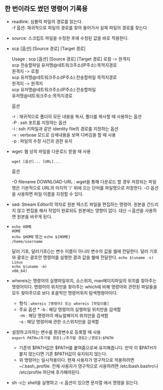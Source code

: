 ## 한 번이라도 썼던 명령어 기록용

* readlink: 심볼릭 파일의 경로를 읽는다.    
    -f 옵션: 재귀적으로 파일의 경로를 찾아 들어가서 실제 파일의 경로를 찾는다

* source: 스크립트 파일을 수정한 후에 수정된 값을 바로 적용한다. 

* scp [옵션] [Source 경로] [Target 경로]

    Usage : scp [옵션] [Source 경로] [Target 경로]
    로컬 -> 원격지      
    scp 전송할파일 유저명@네트워크주소(IP주소):목적지경로  
    원격지 -> 로컬  
    scp 유저명@네트워크주소(IP주소):전송할파일 목적지경로  
    원격지 -> 원격지   
    scp 유저명@네트워크주소(IP주소):전송할파일  
    유저명@네트워크주소:목적지경로     

    옵션

    -r : 재귀적으로 폴더의 모든 내용을 복사, 폴더를 복사할 때 사용하는 옵션  
    -P : ssh 포트를 지정하는 옵션  
    -i : ssh 키파일과 같은 identity file의 경로를 지정하는 옵션  
    -v : verbose 모드로 상세내용을 보며 디버깅을 할 때 사용  
    -p : 파일의 수정 시간과 권한 유지  

* wget: 웹 상의 파일을 다운로드 받을 때 사용

    `wget [옵션]... [URL]...`

    옵션

    -O filename DOWNLOAD-URL : wget을 통해 다운로드 할 경우 저장되는 파일명은 기본적으로 URL의 마지막 '/' 뒤에 오는 단어를 파일명으로 저장한다. -O 옵션을 사용하면 파일 이름을 지정할 수 있다.   
    
* sed: Stream Editor의 약자로 원본 텍스트 파일을 편집하는 명령어. 원본을 건드리지 않고 편집을 해서 작업이 완료되도 원본에는 영향이 없다. 대신 -i 옵션을 사용하면 원본을 바꾸게 된다. 

* `echo HOME`     
    `HOME`  
  `echo $HOME` 또는 `echo ${HOME}`     
    `/home/username`
  
  달러 기호, 달러기호{}는 변수 이름이 아니라 변수의 값을 쉘에 전달한다.
  달러 기호와 괄호는 괄호안 명령어를 실행한 결과 값을 쉘에 전달한다.
  `echo $(uname -s)`     
    `Linux`     
  `echo $(uname -m)`      
    `x86_64)`       

* whereis는 명령어의 실행파일위치, 소스위치, man페이지파일의 위치를 찾아주는 명령어이다. 명령어의 위치만을 찾아주는 which에 비해 명령어와 관련된 파일들을 모두 찾아주므로 보다 포괄적인 명령어위치 탐색명령어이다.  
    * 형식 : `whereis [명령어] 또는 whereis [파일이름]`
    * 주요 옵션
      * 
        -b : 해당 명령어의 실행파일 위치만을 검색함  
        -m : 해당 명령어의 메뉴얼페이지 위치만을 검색함  
        -s : 해당 명령어에 관한 소스위치만을 검색함  

 * 설정하고자하는 변수를 환경변수로 등록할 때 사용   
    `export PATH=/추가할 경로1:/추가할 경로2:/경로3:$PATH`  
    * 기존의 $PATH값은 $PATH를 붙여줌으로써 유지해줍니다. 만약 이 $PATH가 붙지 않는다면 기존 $PATH값이 유지되지 않는다.
    * 위 명령어는 일시적용이다. 현재 사용자가 영구적으로 적용하려면 ~/.bash_profile. 전체 사용자가 영구적으로 사용하려면 /etc/bash.bashrc나 /etc/profile 하단에 추가해야된다.

* sh -c는 shell을 실행하고 -c 옵션이 있으면 문자열 에서 명령을 읽는다. 